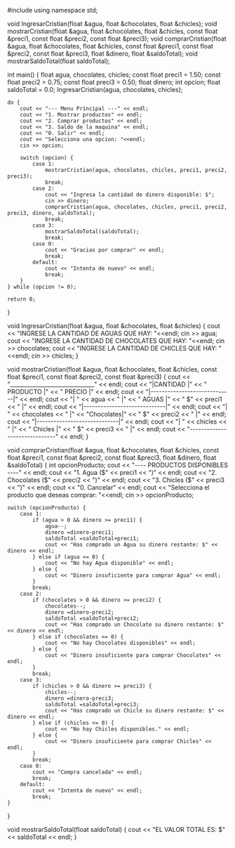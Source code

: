 #include <iostream>
using namespace std;

void IngresarCristian(float &agua, float &chocolates, float &chicles);
void mostrarCristian(float &agua, float &chocolates, float &chicles, const float &preci1, const float &preci2, const float &preci3);
void comprarCristian(float &agua, float &chocolates, float &chicles, const float &preci1, const float &preci2, const float &preci3, float &dinero, float &saldoTotal);
void mostrarSaldoTotal(float saldoTotal);

int main() {
    float agua, chocolates, chicles;
    const float preci1 = 1.50;
    const float preci2 = 0.75;
    const float preci3 = 0.50;
    float dinero;
    int opcion;
    float saldoTotal = 0.0;
    IngresarCristian(agua, chocolates, chicles);

    do {
        cout << "--- Menu Principal ---" << endl;
        cout << "1. Mostrar productos" << endl;
        cout << "2. Comprar productos" << endl;
        cout << "3. Saldo de la maquina" << endl;
        cout << "0. Salir" << endl;
        cout << "Selecciona una opcion: "<<endl;
        cin >> opcion;

        switch (opcion) {
            case 1:
                mostrarCristian(agua, chocolates, chicles, preci1, preci2, preci3);
                break;
            case 2:
                cout << "Ingresa la cantidad de dinero disponible: $";
                cin >> dinero;
                comprarCristian(agua, chocolates, chicles, preci1, preci2, preci3, dinero, saldoTotal);
                break;
            case 3:
                mostrarSaldoTotal(saldoTotal);
                break;
            case 0:
                cout << "Gracias por comprar" << endl;
                break;
            default:
                cout << "Intenta de nuevo" << endl;
                break;
        }
    } while (opcion != 0);

    return 0;
}


void IngresarCristian(float &agua, float &chocolates, float &chicles) {
    cout << "INGRESE LA CANTIDAD DE AGUAS QUE HAY: "<<endl;
    cin >> agua;
    cout << "INGRESE LA CANTIDAD DE CHOCOLATES QUE HAY: "<<endl;
    cin >> chocolates;
    cout << "INGRESE LA CANTIDAD DE CHICLES QUE HAY: "<<endl;
    cin >> chicles;
}


void mostrarCristian(float &agua, float &chocolates, float &chicles, const float &preci1, const float &preci2, const float &preci3) {
    cout << "______________________________" << endl;
    cout << "|CANTIDAD |" << " PRODUCTO |" << " PRECIO |" << endl;
    cout << "|-----------------------------|" << endl;
    cout << "|   " << agua << "    |" << "   AGUAS  |" << "  $" << preci1 << "  |" << endl;
    cout << "|-----------------------------|" << endl;
    cout << "|   " << chocolates << "    |" << "Chocolates|" << " $" << preci2 << "  |" << endl;
    cout << "|-----------------------------|" << endl;
    cout << "|   " << chicles << "    |" << " Chicles  |" << " $" << preci3 << "   |" << endl;
    cout << "------------------------------" << endl;
}

void comprarCristian(float &agua, float &chocolates, float &chicles, const float &preci1, const float &preci2, const float &preci3, float &dinero, float &saldoTotal) {
    int opcionProducto;
    cout << "---- PRODUCTOS DISPONIBLES ----" << endl;
    cout << "1. Agua ($" << preci1 << ")" << endl;
    cout << "2. Chocolates ($" << preci2 << ")" << endl;
    cout << "3. Chicles ($" << preci3 << ")" << endl;
    cout << "0. Cancelar" << endl;
    cout << "Selecciona el producto que deseas comprar: "<<endl;
    cin >> opcionProducto;

    switch (opcionProducto) {
        case 1:
            if (agua > 0 && dinero >= preci1) {
                agua--;
                dinero =dinero-preci1;
                saldoTotal =saldoTotal+preci1;
                cout << "Has comprado un Agua su dinero restante: $" << dinero << endl;
            } else if (agua <= 0) {
                cout << "No hay Agua disponible" << endl;
            } else {
                cout << "Dinero insuficiente para comprar Agua" << endl;
            }
            break;
        case 2:
            if (chocolates > 0 && dinero >= preci2) {
                chocolates--;
                dinero =dinero-preci2;
                saldoTotal =saldoTotal+preci2;
                cout << "Has comprado un Chocolate su dinero restante: $" << dinero << endl;
            } else if (chocolates <= 0) {
                cout << "No hay Chocolates disponibles" << endl;
            } else {
                cout << "Dinero insuficiente para comprar Chocolates" << endl;
            }
            break;
        case 3:
            if (chicles > 0 && dinero >= preci3) {
                chicles--;
                dinero =dinero-preci3;
                saldoTotal =saldoTotal+preci3;
                cout << "Has comprado un Chicle su dinero restante: $" << dinero << endl;
            } else if (chicles <= 0) {
                cout << "No hay Chicles disponibles." << endl;
            } else {
                cout << "Dinero insuficiente para comprar Chicles" << endl;
            }
            break;
        case 0:
            cout << "Compra cancelada" << endl;
            break;
        default:
            cout << "Intenta de nuevo" << endl;
            break;
    }
}

void mostrarSaldoTotal(float saldoTotal) {
    cout << "EL VALOR TOTAL ES: $" << saldoTotal << endl;
}
